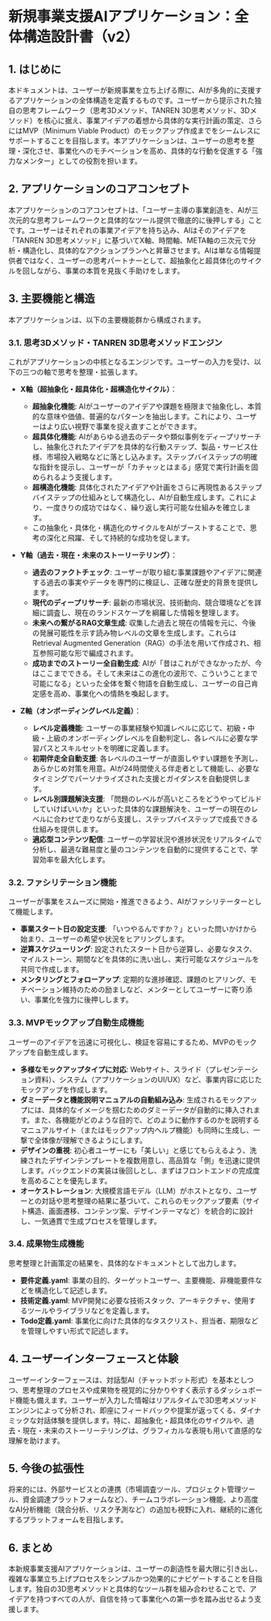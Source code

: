 # 新規事業支援AIアプリケーション：全体構造設計書（v2）

## 1. はじめに

本ドキュメントは、ユーザーが新規事業を立ち上げる際に、AIが多角的に支援するアプリケーションの全体構造を定義するものです。ユーザーから提示された独自の思考フレームワーク（思考3Dメソッド、TANREN 3D思考メソッド、3Dメソッド）を核心に据え、事業アイデアの着想から具体的な実行計画の策定、さらにはMVP（Minimum Viable Product）のモックアップ作成までをシームレスにサポートすることを目指します。本アプリケーションは、ユーザーの思考を整理・深化させ、事業化へのモチベーションを高め、具体的な行動を促進する「強力なメンター」としての役割を担います。

## 2. アプリケーションのコアコンセプト

本アプリケーションのコアコンセプトは、「ユーザー主導の事業創造を、AIが三次元的な思考フレームワークと具体的なツール提供で徹底的に後押しする」ことです。ユーザーはそれぞれの事業アイデアを持ち込み、AIはそのアイデアを「TANREN 3D思考メソッド」に基づいてX軸、時間軸、META軸の三次元で分析・構造化し、具体的なアクションプランへと昇華させます。AIは単なる情報提供者ではなく、ユーザーの思考パートナーとして、超抽象化と超具体化のサイクルを回しながら、事業の本質を見抜く手助けをします。

## 3. 主要機能と構造

本アプリケーションは、以下の主要機能群から構成されます。

### 3.1. 思考3Dメソッド・TANREN 3D思考メソッドエンジン

これがアプリケーションの中核となるエンジンです。ユーザーの入力を受け、以下の三つの軸で思考を整理・拡張します。

*   **X軸（超抽象化・超具体化・超構造化サイクル）**：
    *   **超抽象化機能**: AIがユーザーのアイデアや課題を極限まで抽象化し、本質的な意味や価値、普遍的なパターンを抽出します。これにより、ユーザーはより広い視野で事業を捉え直すことができます。
    *   **超具体化機能**: AIがあらゆる過去のデータや類似事例をディープリサーチし、抽象化されたアイデアを具体的な行動ステップ、製品・サービス仕様、市場投入戦略などに落とし込みます。ステップバイステップの明確な指針を提示し、ユーザーが「カチャッとはまる」感覚で実行計画を固められるよう支援します。
    *   **超構造化機能**: 具体化されたアイデアや計画をさらに再現性あるステップバイステップの仕組みとして構造化し、AIが自動生成します。これにより、一度きりの成功ではなく、繰り返し実行可能な仕組みを確立します。
    *   この抽象化・具体化・構造化のサイクルをAIがブーストすることで、思考の深化と飛躍、そして持続的な成功を促します。

*   **Y軸（過去・現在・未来のストーリーテリング）**：
    *   **過去のファクトチェック**: ユーザーが取り組む事業課題やアイデアに関連する過去の事実やデータを専門的に検証し、正確な歴史的背景を提供します。
    *   **現代のディープリサーチ**: 最新の市場状況、技術動向、競合環境などを詳細に調査し、現在のランドスケープを綱羅した情報を整理します。
    *   **未来への繋がるRAG文章生成**: 収集した過去と現在の情報を元に、今後の発展可能性を示す読み物レベルの文章を生成します。これらはRetrieval Augmented Generation（RAG）の手法を用いて作成され、相互参照可能な形で編成されます。
    *   **成功までのストーリー全自動生成**: AIが「昔はこれができなかったが、今はここまでできる。そして未来はこの進化の波形で、こういうことまで可能になる」といった全体を繋ぐ物語を自動生成し、ユーザーの自己肯定感を高め、事業化への情熱を喚起します。

*   **Z軸（オンボーディングレベル定義）**：
    *   **レベル定義機能**: ユーザーの事業経験や知識レベルに応じて、初級・中級・上級のオンボーディングレベルを自動判定し、各レベルに必要な学習パスとスキルセットを明確に定義します。
    *   **初期伴走全自動支援**: 各レベルのユーザーが直面しやすい課題を予測し、あらかじめ対策を用意。AIが24時間使える伴走者として機能し、必要なタイミングでパーソナライズされた支援とガイダンスを自動提供します。
    *   **レベル別課題解決支援**: 「問題のレベルが高いところをどうやってビルドしていけばいいか」といった具体的な課題解決を、ユーザーの現在のレベルに合わせて走りながら支援し、ステップバイステップで成長できる仕組みを提供します。
    *   **適応型コンテンツ配信**: ユーザーの学習状況や進捗状況をリアルタイムで分析し、最適な難易度と量のコンテンツを自動的に提供することで、学習効率を最大化します。

### 3.2. ファシリテーション機能

ユーザーが事業をスムーズに開始・推進できるよう、AIがファシリテーターとして機能します。

*   **事業スタート日の設定支援**: 「いつやるんですか？」といった問いかけから始まり、ユーザーの希望や状況をヒアリングします。
*   **逆算スケジューリング**: 設定されたスタート日から逆算し、必要なタスク、マイルストーン、期間などを具体的に洗い出し、実行可能なスケジュールを共同で作成します。
*   **メンタリングとフォローアップ**: 定期的な進捗確認、課題のヒアリング、モチベーション維持のための励ましなど、メンターとしてユーザーに寄り添い、事業化を強力に後押しします。

### 3.3. MVPモックアップ自動生成機能

ユーザーのアイデアを迅速に可視化し、検証を容易にするため、MVPのモックアップを自動生成します。

*   **多様なモックアップタイプに対応**: Webサイト、スライド（プレゼンテーション資料）、システム（アプリケーションのUI/UX）など、事業内容に応じたモックアップを作成します。
*   **ダミーデータと機能説明マニュアルの自動組み込み**: 生成されるモックアップには、具体的なイメージを掴むためのダミーデータが自動的に挿入されます。また、各機能がどのような目的で、どのように動作するのかを説明するマニュアルサイト（またはモックアップ内ヘルプ機能）も同時に生成し、一撃で全体像が理解できるようにします。
*   **デザインの重視**: 初心者ユーザーにも「美しい」と感じてもらえるよう、洗練されたデザインテンプレートを複数用意し、高品質な「側」を迅速に提供します。バックエンドの実装は後回しとし、まずはフロントエンドの完成度を高めることを優先します。
*   **オーケストレーション**: 大規模言語モデル（LLM）がホストとなり、ユーザーとの対話や思考整理の結果に基づいて、これらのモックアップ要素（サイト構造、画面遷移、コンテンツ案、デザインテーマなど）を統合的に設計し、一気通貫で生成プロセスを管理します。

### 3.4. 成果物生成機能

思考整理と計画策定の結果を、具体的なドキュメントとして出力します。

*   **要件定義.yaml**: 事業の目的、ターゲットユーザー、主要機能、非機能要件などを構造化して記述します。
*   **技術定義.yaml**: MVP開発に必要な技術スタック、アーキテクチャ、使用するツールやライブラリなどを定義します。
*   **Todo定義.yaml**: 事業化に向けた具体的なタスクリスト、担当者、期限などを管理しやすい形式で記述します。

## 4. ユーザーインターフェースと体験

ユーザーインターフェースは、対話型AI（チャットボット形式）を基本としつつ、思考整理のプロセスや成果物を視覚的に分かりやすく表示するダッシュボード機能も備えます。ユーザーが入力した情報はリアルタイムで3D思考メソッドエンジンによって分析され、即座にフィードバックや提案が返ってくる、ダイナミックな対話体験を提供します。特に、超抽象化・超具体化のサイクルや、過去・現在・未来のストーリーテリングは、グラフィカルな表現も用いて直感的な理解を助けます。

## 5. 今後の拡張性

将来的には、外部サービスとの連携（市場調査ツール、プロジェクト管理ツール、資金調達プラットフォームなど）、チームコラボレーション機能、より高度なAI分析機能（競合分析、リスク予測など）の追加も視野に入れ、継続的に進化するプラットフォームを目指します。

## 6. まとめ

本新規事業支援AIアプリケーションは、ユーザーの創造性を最大限に引き出し、複雑な事業立ち上げプロセスをシンプルかつ効果的にナビゲートすることを目指します。独自の3D思考メソッドと具体的なツール群を組み合わせることで、アイデアを持つすべての人が、自信を持って事業化への第一歩を踏み出せるよう支援します。

